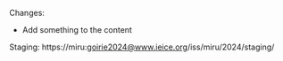 Changes:
- Add something to the content

Staging: https://miru:goirie2024@www.ieice.org/iss/miru/2024/staging/
